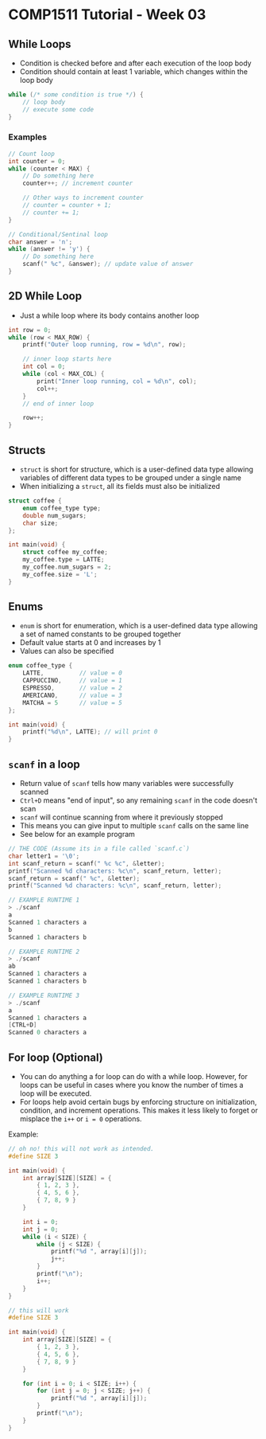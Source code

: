 # COMP1511 Tutorial - Week 03

## While Loops

- Condition is checked before and after each execution
  of the loop body
- Condition should contain at least 1 variable, which
  changes within the loop body

```c
while (/* some condition is true */) {
    // loop body
    // execute some code
}
```

### Examples

```c
// Count loop
int counter = 0;
while (counter < MAX) {
    // Do something here
    counter++; // increment counter

    // Other ways to increment counter
    // counter = counter + 1;
    // counter += 1;
}

// Conditional/Sentinal loop
char answer = 'n';
while (answer != 'y') {
    // Do something here
    scanf(" %c", &answer); // update value of answer
}
```

## 2D While Loop

- Just a while loop where its body contains another loop

```c
int row = 0;
while (row < MAX_ROW) {
    printf("Outer loop running, row = %d\n", row);

    // inner loop starts here
    int col = 0;
    while (col < MAX_COL) {
        print("Inner loop running, col = %d\n", col);
        col++;
    }
    // end of inner loop

    row++;
}
```

## Structs

- `struct` is short for structure, which is a user-defined
  data type allowing variables of different data types to be
  grouped under a single name
- When initializing a `struct`, all its fields must also be
  initialized

```c
struct coffee {
    enum coffee_type type;
    double num_sugars;
    char size;
};

int main(void) {
    struct coffee my_coffee;
    my_coffee.type = LATTE;
    my_coffee.num_sugars = 2;
    my_coffee.size = 'L';
}
```

## Enums

- `enum` is short for enumeration, which is a user-defined
  data type allowing a set of named constants to be grouped
  together
- Default value starts at 0 and increases by 1
- Values can also be specified

```c
enum coffee_type {
    LATTE,          // value = 0
    CAPPUCCINO,     // value = 1
    ESPRESSO,       // value = 2
    AMERICANO,      // value = 3
    MATCHA = 5      // value = 5
};

int main(void) {
    printf("%d\n", LATTE); // will print 0
}
```

## `scanf` in a loop

- Return value of `scanf` tells how many variables were successfully scanned
- `Ctrl+D` means "end of input", so any remaining `scanf` in the code doesn't scan
- `scanf` will continue scanning from where it previously stopped
- This means you can give input to multiple `scanf` calls on the same line
- See below for an example program

```c
// THE CODE (Assume its in a file called `scanf.c`)
char letter1 = '\0';
int scanf_return = scanf(" %c %c", &letter);
printf("Scanned %d characters: %c\n", scanf_return, letter);
scanf_return = scanf(" %c", &letter);
printf("Scanned %d characters: %c\n", scanf_return, letter);

// EXAMPLE RUNTIME 1
> ./scanf
a
Scanned 1 characters a
b
Scanned 1 characters b

// EXAMPLE RUNTIME 2
> ./scanf
ab
Scanned 1 characters a
Scanned 1 characters b

// EXAMPLE RUNTIME 3
> ./scanf
a
Scanned 1 characters a
[CTRL+D]
Scanned 0 characters a
```

## For loop (Optional)

- You can do anything a for loop can do with a while loop.
  However, for loops can be useful in cases where you know
  the number of times a loop will be executed.
- For loops help avoid certain bugs by enforcing structure
  on initialization, condition, and increment operations.
  This makes it less likely to forget or misplace the `i++`
  or `i = 0` operations.

Example:
```c
// oh no! this will not work as intended.
#define SIZE 3

int main(void) {
    int array[SIZE][SIZE] = {
        { 1, 2, 3 },
        { 4, 5, 6 },
        { 7, 8, 9 }
    }

    int i = 0;
    int j = 0;
    while (i < SIZE) {
        while (j < SIZE) {
            printf("%d ", array[i][j]);
            j++;
        }
        printf("\n");
        i++;
    }
}
```

```c
// this will work
#define SIZE 3

int main(void) {
    int array[SIZE][SIZE] = {
        { 1, 2, 3 },
        { 4, 5, 6 },
        { 7, 8, 9 }
    }

    for (int i = 0; i < SIZE; i++) {
        for (int j = 0; j < SIZE; j++) {
            printf("%d ", array[i][j]);
        }
        printf("\n");
    }
}
```

